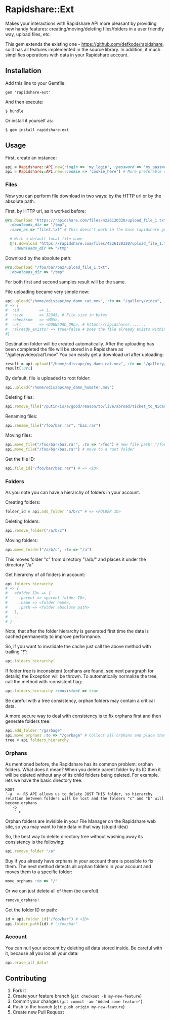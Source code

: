 # Rapidshare::Ext

Makes your interactions with Rapidshare API more pleasant by providing new handy features: creating/moving/deleting files/folders in a user friendly way, upload files, etc.

This gem extends the existing one - https://github.com/defkode/rapidshare, so it has all features implemented in the source library. In addition, it much simplifies operations with data in your Rapidshare account.

## Installation

Add this line to your Gemfile:

    gem 'rapidshare-ext'

And then execute:

    $ bundle

Or install it yourself as:

    $ gem install rapidshare-ext

## Usage

First, create an instance:
```ruby
api = Rapidshare::API.new(:login => 'my_login', :password => 'my_password')
api = Rapidshare::API.new(:cookie => 'cookie_here') # More preferable way
```

### Files

Now you can perform file download in two ways: by the HTTP url or by the absolute path.

First, by HTTP url, as it worked before:
```ruby
@rs.download "https://rapidshare.com/files/4226120320/upload_file_1.txt",
  :downloads_dir => "/tmp",
  :save_as => "file2.txt" # This doesn't work in the base rapidshare gem

  # With a default local file name
  @rs.download "https://rapidshare.com/files/4226120320/upload_file_1.txt",
    :downloads_dir => "/tmp"
```

Download by the absolute path:
```ruby
@rs.download "/foo/bar/baz/upload_file_1.txt",
  :downloads_dir => "/tmp"
```

For both first and second samples result will be the same.

File uploading became very simple now:
```ruby
api.upload("/home/odiszapc/my_damn_cat.mov", :to => "/gallery/video", :as => "cat1.mov")
# => {
#  :id         => 1,
#  :size       => 12345, # File size in bytes
#  :checksum   => <MD5>,
#  :url        => <DOWNLOAD_URL>, # https://rapidshare/.......
#  :already_exists? => true/false # Does the file already exists within a specific folder, real uploading will not being performed in this case
#}
```
Destination folder will be created automatically.
After the uploading has been completed the file will be stored in a Rapidshare as "/gallery/video/cat1.mov"
You can easily get a download url after uploading:
```ruby
result = api.upload("/home/odiszapc/my_damn_cat.mov", :to => "/gallery/video", :as => "cat1.mov")
result[:url]
```

By default, file is uploaded to root folder:
```ruby
api.upload("/home/odiszapc/my_damn_humster.mov")
```

Deleting files:
```ruby
api.remove_file("/putin/is/a/good/reason/to/live/abroad/ticket_to_Nicaragua.jpg")
```

Renaming files:
```ruby
api.rename_file("/foo/bar.rar", "baz.rar")
```

Moving files:
```ruby
api.move_file("/foo/bar/baz.rar", :to => "/foo") # new file path: "/foo/baz.rar"
api.move_file("/foo/bar/baz.rar") # move to a root folder
```

Get the file ID:
```ruby
api.file_id("/foo/bar/baz.rar") # => <ID>
```

### Folders
As you note you can have a hierarchy of folders in your account.

Creating folders:
```ruby
folder_id = api.add_folder "a/b/c" # => <FOLDER ID>
```

Deleting folders:
```ruby
api.remove_folder("/a/b/c")
```

Moving folders:
```ruby
api.move_folder("/a/b/c", :to => "/a")
```
This moves folder "c" from directory "/a/b/" and places it under the directory "/a"

Get hierarchy of all folders in account:
```ruby
api.folders_hierarchy
# => {
#   <folder ID> => {
#     :parent => <parent folder ID>,
#     :name => <folder name>,
#     :path => <folder absolute path>
#   },
#   ...
# }
```

Note, that after the folder hierarchy is generated first time the data is cached permanently to improve performance.

So, if you want to invalidate the cache just call the above method with trailing "!":
```ruby
api.folders_hierarchy!
```

If folder tree is inconsistent (orphans are found, see next paragraph for details) the Exception will be thrown. To automatically normalize the tree, call the method with :consistent flag:
```ruby
api.folders_hierarchy :consistent => true
```
Be careful with a tree consistency, orphan folders may contain a critical data.

A more secure way to deal with consistency is to fix orphans first and then generate folders tree:
```ruby
api.add_folder "/garbage"
api.move_orphans :to => "/garbage" # Collect all orphans and place them under the /garbage folder
tree = api.folders_hierarchy
```

### Orphans
As mentioned before, the Rapidshare has its common problem: orphan folders.
What does it mean? When you delete parent folder by its ID then it will be deleted without any of its child folders being deleted.
For example, lets we have the basic directory tree:
```
ROOT
`-a  <- RS API allows us to delete JUST THIS folder, so hierarchy relation between folders will be lost and the folders "c" and "b" will become orphans
  `-b
    `-c
```

Orphan folders are invisible in your File Manager on the Rapidshare web site, so you may want to hide data in that way (stupid idea)

So, the best way to delete directory tree without washing away its consistency is the following:
```ruby
api.remove_folder "/a"
```

Buy if you already have orphans in your account there is possible to fix them.
The next method detects all orphan folders in your account and moves them to a specific folder:
```ruby
move_orphans :to => "/"
```

Or we can just delete all of them (be careful):
```ruby
remove_orphans!
```

Get the folder ID or path:
```ruby
id = api.folder_id("/foo/bar") # <ID>
api.folder_path(id) # "/foo/bar"
```

### Account
You can null your account by deleting all data stored inside. Be careful with it, because all you los all your data:
```ruby
api.erase_all_data!
```

## Contributing

1. Fork it
2. Create your feature branch (`git checkout -b my-new-feature`)
3. Commit your changes (`git commit -am 'Added some feature'`)
4. Push to the branch (`git push origin my-new-feature`)
5. Create new Pull Request
